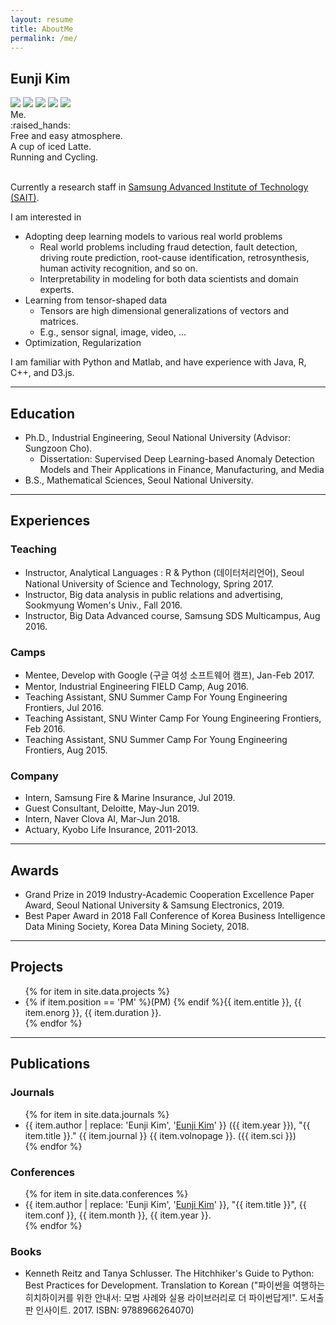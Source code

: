 ```yaml
---
layout: resume
title: AboutMe
permalink: /me/
---
```


## Eunji Kim

<div class="myphotos"> 
    <a href="{{page.url}}" class="p-0 myphoto"><img src="/assets/mine/me.jpeg"></a>
    <a href="{{page.url}}" class="p-l myphoto"><img src="/assets/mine/smallheart.png"></a>
    <a href="{{page.url}}" class="p-1 myphoto"><img src="/assets/mine/beer2.jpeg"></a>
    <a href="{{page.url}}" class="p-2 myphoto"><img src="/assets/mine/latte2.jpeg"></a>
    <a href="{{page.url}}" class="p-3 myphoto"><img src="/assets/mine/track.jpg"></a>
    <div class="caption c-0">Me.</div>
    <div class="caption c-l">:raised_hands:</div>
    <div class="caption c-1">Free and easy atmosphere.</div>
    <div class="caption c-2">A cup of iced Latte.</div>
    <div class="caption c-3">Running and Cycling.</div>
</div>
<br>


Currently a research staff in [Samsung Advanced Institute of Technology (SAIT)](https://www.sait.samsung.co.kr/saithome/main/main.do).

I am interested in

- Adopting deep learning models to various real world problems
    - Real world problems including fraud detection, fault detection, driving route prediction, root-cause identification, retrosynthesis, human activity recognition, and so on.
    - Interpretability in modeling for both data scientists and domain experts.
- Learning from tensor-shaped data
    - Tensors are high dimensional generalizations of vectors and matrices.
    - E.g., sensor signal, image, video, ...
- Optimization, Regularization

I am familiar with Python and Matlab, and have experience with Java, R, C++, and D3.js.

---

## Education

- Ph.D., Industrial Engineering, Seoul National University (Advisor: Sungzoon Cho).
    - Dissertation: Supervised Deep Learning-based Anomaly Detection Models and Their Applications in Finance, Manufacturing, and Media
- B.S., Mathematical Sciences, Seoul National University.

---

## Experiences

### Teaching

- Instructor, Analytical Languages : R & Python (데이터처리언어), Seoul National University of Science and Technology, Spring 2017.
- Instructor, Big data analysis in public relations and advertising, Sookmyung Women's Univ., Fall 2016.
- Instructor, Big Data Advanced course, Samsung SDS Multicampus, Aug 2016.

### Camps

- Mentee, Develop with Google (구글 여성 소프트웨어 캠프), Jan-Feb 2017.
- Mentor, Industrial Engineering FIELD Camp, Aug 2016.
- Teaching Assistant, SNU Summer Camp For Young Engineering Frontiers, Jul 2016.
- Teaching Assistant, SNU Winter Camp For Young Engineering Frontiers, Feb 2016.
- Teaching Assistant, SNU Summer Camp For Young Engineering Frontiers, Aug 2015.

###  Company

- Intern, Samsung Fire & Marine Insurance, Jul 2019.
- Guest Consultant, Deloitte, May-Jun 2019.
- Intern, Naver Clova AI, Mar-Jun 2018.
- Actuary, Kyobo Life Insurance, 2011-2013.

---

## Awards

- Grand Prize in 2019 Industry-Academic Cooperation Excellence Paper Award, Seoul National University & Samsung Electronics, 2019.
- Best Paper Award in 2018 Fall Conference of Korea Business Intelligence Data Mining Society, Korea Data Mining Society, 2018.

---

## Projects

 <ul>
{% for item in site.data.projects %}
  <li>
      {% if item.position == 'PM' %}(PM) {% endif %}{{ item.entitle }}, {{ item.enorg }}, {{ item.duration }}.
  </li>
{% endfor %}
</ul>  

---
 
## Publications

### Journals

 <ul>
{% for item in site.data.journals %}
  <li>
      {{ item.author | replace: 'Eunji Kim', '<u>Eunji Kim</u>' }} ({{ item.year }}), "{{ item.title }}." {{ item.journal }} {{ item.volnopage }}. ({{ item.sci }})
  </li>
{% endfor %}
</ul>  

### Conferences

 <ul>
{% for item in site.data.conferences %}
  <li>
      {{ item.author | replace: 'Eunji Kim', '<u>Eunji Kim</u>' }}, "{{ item.title }}", {{ item.conf }}, {{ item.month }}, {{ item.year }}.
  </li>
{% endfor %}
</ul> 

### Books

- Kenneth Reitz and Tanya Schlusser. The Hitchhiker's Guide to Python: Best Practices for Development. Translation to Korean ("파이썬을 여행하는 히치하이커를 위한 안내서: 모범 사례와 실용 라이브러리로 더 파이썬답게!". 도서출판 인사이트. 2017. ISBN: 9788966264070)
